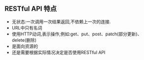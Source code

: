 ## RESTful API 特点
* 无状态:一次调用一次结果返回,不依赖上一次的连接.  
* URL中只有名词
* 使用HTTP动词,表示操作,例如:get、put、post、patch(部分更新)、delete(删除)
* 是面向资源的
* 还是需要根据实际情况决定是否使用RESTful API


